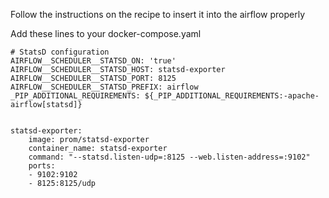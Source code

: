 Follow the instructions on the recipe to insert it into the airflow properly

Add these lines to your docker-compose.yaml

    # StatsD configuration
    AIRFLOW__SCHEDULER__STATSD_ON: 'true'
    AIRFLOW__SCHEDULER__STATSD_HOST: statsd-exporter
    AIRFLOW__SCHEDULER__STATSD_PORT: 8125
    AIRFLOW__SCHEDULER__STATSD_PREFIX: airflow
    _PIP_ADDITIONAL_REQUIREMENTS: ${_PIP_ADDITIONAL_REQUIREMENTS:-apache-airflow[statsd]}


    statsd-exporter:
        image: prom/statsd-exporter
        container_name: statsd-exporter
        command: "--statsd.listen-udp=:8125 --web.listen-address=:9102"
        ports:
        - 9102:9102
        - 8125:8125/udp


